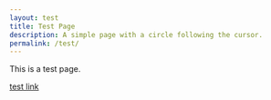 ```yaml
---
layout: test
title: Test Page
description: A simple page with a circle following the cursor.
permalink: /test/
---
```


This is a test page.

[test link](https://www.google.com)